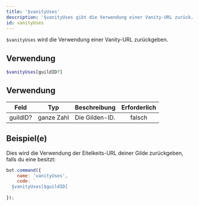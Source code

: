 ```yaml
---
title: '$vanityUses'
description: '$vanityUses gibt die Verwendung einer Vanity-URL zurück.'
id: vanityUses
---
```


`$vanityUses` wird die Verwendung einer Vanity-URL zurückgeben.

## Verwendung

```php
$vanityUses[guildID?]
```

## Verwendung

| Feld     | Typ        | Beschreibung   | Erforderlich |
| -------- | ---------- | -------------- |:------------:|
| guildID? | ganze Zahl | Die Gilden-ID. |    falsch    |

## Beispiel(e)

Dies wird die Verwendung der Eitelkeits-URL deiner Gilde zurückgeben, falls du eine besitzt:

```javascript
bot.command({
    name: 'vanityUses',
    code: `
  $vanityUses[$guildID]
  `
});
```
